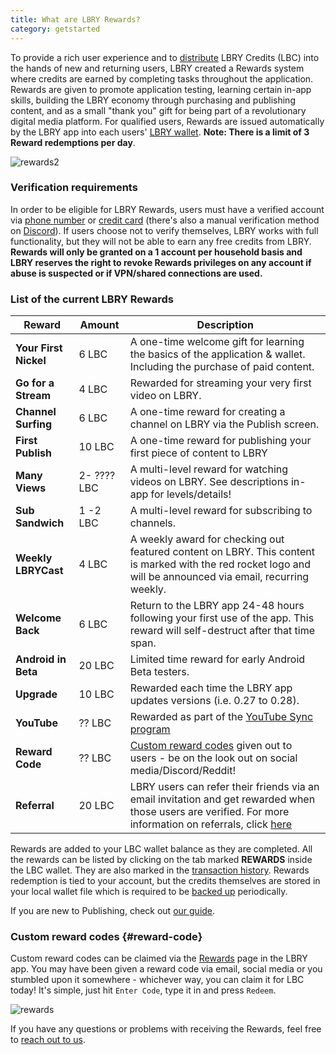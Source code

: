 ```yaml
---
title: What are LBRY Rewards?
category: getstarted
---
```


To provide a rich user experience and to [distribute](https://lbry.io/faq/credit-policy) LBRY Credits (LBC) into the hands of new and returning users, LBRY created a Rewards system where credits are earned by completing tasks throughout the application. Rewards are given to promote application testing, learning certain in-app skills, building the LBRY economy through purchasing and publishing content, and as a small "thank you" gift for being part of a revolutionary digital media platform. For qualified users, Rewards are issued automatically by the LBRY app into each users' [LBRY wallet](https://lbry.io/faq/how-to-backup-wallet). **Note: There is a limit of 3 Reward redemptions per day**.

![rewards2](https://spee.ch/@clement:e/new-rewards.png)

### Verification requirements

In order to be eligible for LBRY Rewards, users must have a verified account via [phone number](https://lbry.io/faq/phone) or [credit card](https://lbry.io/faq/identity-requirements) (there's also a manual verification method on [Discord](https://chat.lbry.io)). If users choose not to verify themselves, LBRY works with full functionality, but they will not be able to earn any free credits from LBRY.  **Rewards will only be granted on a 1 account per household basis and LBRY reserves the right to revoke Rewards privileges on any account if abuse is suspected or if VPN/shared connections are used.**

### List of the current LBRY Rewards
| Reward | Amount | Description |
--- | --- | ---
| **Your First Nickel** | 6 LBC | A one-time welcome gift for learning the basics of the application & wallet. Including the purchase of paid content.
| **Go for a Stream** | 4 LBC | Rewarded for streaming your very first video on LBRY.
| **Channel Surfing** | 6 LBC | A one-time reward for creating a channel on LBRY via the Publish screen.
| **First Publish** | 10 LBC | A one-time reward for publishing your first piece of content to LBRY
| **Many Views** | 2- ???? LBC | A multi-level reward for watching videos on LBRY. See descriptions in-app for levels/details!
| **Sub Sandwich** | 1 -2 LBC | A multi-level reward for subscribing to channels.
| **Weekly LBRYCast** | 4 LBC | A weekly award for checking out featured content on LBRY. This content is marked with the red rocket logo and will be announced via email, recurring weekly.
| **Welcome Back** | 6 LBC | Return to the LBRY app 24-48 hours following your first use of the app. This reward will self-destruct after that time span.
| **Android in Beta** | 20 LBC | Limited time reward for early Android Beta testers.
| **Upgrade** | 10 LBC | Rewarded each time the LBRY app updates versions (i.e. 0.27 to 0.28).
| **YouTube** | ?? LBC | Rewarded as part of the [YouTube Sync program](https://lbry.io/youtube)
| **Reward Code** | ?? LBC | [Custom reward codes](#reward-code) given out to users - be on the look out on social media/Discord/Reddit!
| **Referral** | 20 LBC | LBRY users can refer their friends via an email invitation and get rewarded when those users are verified. For more information on referrals, click [here](https://lbry.io/faq/referrals)

Rewards are added to your LBC wallet balance as they are completed. All the rewards can be listed by clicking on the tab marked **REWARDS** inside the LBC wallet. They are also marked in the [transaction history](https://lbry.io/faq/transaction-types).  Rewards redemption is tied to your account, but the credits themselves are stored in your local wallet file which is required to be [backed up](https://lbry.io/faq/how-to-backup-wallet) periodically.

If you are new to Publishing, check out [our guide](https://lbry.io/faq/how-to-publish).

### Custom reward codes {#reward-code}

Custom reward codes can be claimed via the [Rewards](https://open.lbry.io/?rewards) page in the LBRY app. You may have been given a reward code via email, social media or you stumbled upon it somewhere - whichever way, you can claim it for LBC today! It's simple, just hit `Enter Code`, type it in and press `Redeem`.

![rewards](https://spee.ch/@clement:e/rewards.png)



If you have any questions or problems with receiving the Rewards, feel free to [reach out to us](https://lbry.io/faq/support).
